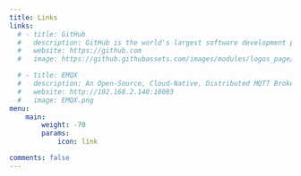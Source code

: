 ```yaml
---
title: Links
links:
  # - title: GitHub
  #   description: GitHub is the world's largest software development platform.
  #   website: https://github.com
  #   image: https://github.githubassets.com/images/modules/logos_page/GitHub-Mark.png

  # - title: EMQX
  #   description: An Open-Source, Cloud-Native, Distributed MQTT Broker for IoT
  #   website: http://192.168.2.148:18083
  #   image: EMQX.png
menu:
    main:
        weight: -70
        params:
            icon: link

comments: false
---
```

